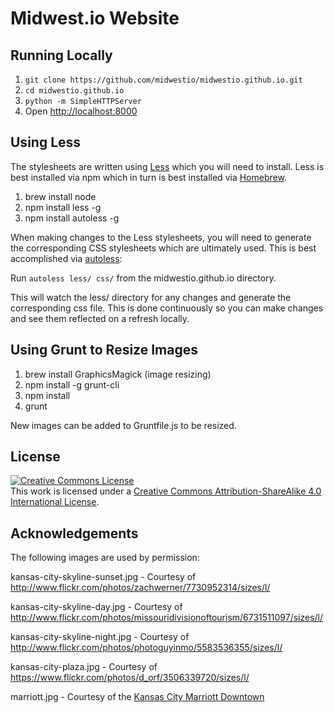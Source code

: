 # Midwest.io Website

## Running Locally

1. ```git clone https://github.com/midwestio/midwestio.github.io.git```
2. ```cd midwestio.github.io```
2. ```python -m SimpleHTTPServer```
3. Open [http://localhost:8000](http://localhost:8000)

## Using Less

The stylesheets are written using [Less](http://lesscss.org/) which you will need to install.
Less is best installed via npm which in turn is best installed via [Homebrew](http://brew.sh/).

1. brew install node
2. npm install less -g
3. npm install autoless -g

When making changes to the Less stylesheets, you will need to generate the corresponding
CSS stylesheets which are ultimately used. This is best accomplished via
[autoless](https://github.com/jgonera/autoless):

Run ```autoless less/ css/``` from the midwestio.github.io directory.

This will watch the less/ directory for any changes and generate the corresponding css file.
This is done continuously so you can make changes and see them reflected on a refresh locally.

## Using Grunt to Resize Images

1. brew install GraphicsMagick (image resizing)
2. npm install -g grunt-cli
3. npm install
4. grunt

New images can be added to Gruntfile.js to be resized.

## License

<a rel="license" href="http://creativecommons.org/licenses/by-sa/4.0/deed.en_US"><img alt="Creative Commons License" style="border-width:0" src="http://i.creativecommons.org/l/by-sa/4.0/88x31.png" /></a><br />This work is licensed under a <a rel="license" href="http://creativecommons.org/licenses/by-sa/4.0/deed.en_US">Creative Commons Attribution-ShareAlike 4.0 International License</a>.

## Acknowledgements

The following images are used by permission:

kansas-city-skyline-sunset.jpg - Courtesy of http://www.flickr.com/photos/zachwerner/7730952314/sizes/l/

kansas-city-skyline-day.jpg - Courtesy of http://www.flickr.com/photos/missouridivisionoftourism/6731511097/sizes/l/

kansas-city-skyline-night.jpg - Courtesy of http://www.flickr.com/photos/photoguyinmo/5583536355/sizes/l/

kansas-city-plaza.jpg - Courtesy of https://www.flickr.com/photos/d_orf/3506339720/sizes/l/

marriott.jpg - Courtesy of the [Kansas City Marriott Downtown](http://www.marriott.com/hotels/travel/mcidt-kansas-city-marriott-downtown/)
